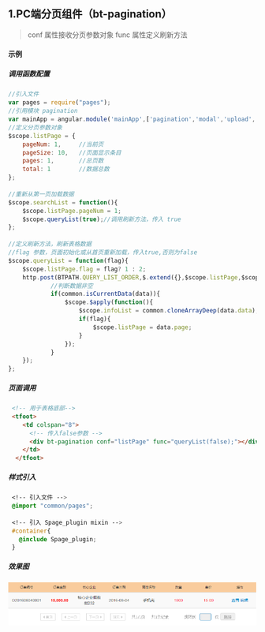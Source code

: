 <link rel="stylesheet" href="http://yandex.st/highlightjs/8.0/styles/github.min.css">
<script src="http://yandex.st/highlightjs/8.0/highlight.min.js"></script>
<script>hljs.initHighlightingOnLoad();</script>


## 1.PC端分页组件（bt-pagination）
>conf 属性接收分页参数对象
>func 属性定义刷新方法

#### 示例
##### 调用函数配置
```javascript
//引入文件
var pages = require("pages");
//引用模块 pagination
var mainApp = angular.module('mainApp',['pagination','modal','upload','date']);
//定义分页参数对象
$scope.listPage = {
    pageNum: 1,     //当前页
    pageSize: 10,   //页面显示条目
    pages: 1,       //总页数
    total: 1        //数据总数
};

//重新从第一页加载数据
$scope.searchList = function(){
    $scope.listPage.pageNum = 1;
    $scope.queryList(true);//调用刷新方法，传入 true
};

//定义刷新方法，刷新表格数据
//flag 参数，页面初始化或从首页重新加载，传入true,否则为false
$scope.queryList = function(flag){
    $scope.listPage.flag = flag? 1 : 2;
    http.post(BTPATH.QUERY_LIST_ORDER,$.extend({},$scope.listPage,$scope.searchData)).success(function(data){
            //判断数据非空
            if(common.isCurrentData(data)){
                $scope.$apply(function(){
                    $scope.infoList = common.cloneArrayDeep(data.data);
                    if(flag){
                        $scope.listPage = data.page;
                    }
                });
            }   
    });
};

```

##### 页面调用
```html
 <!-- 用于表格底部-->
 <tfoot>
    <td colspan="8">
      <!-- 传入false参数 -->
      <div bt-pagination conf="listPage" func="queryList(false);"></div>
    </td>
  </tfoot>
```


##### 样式引入
```css
 <!-- 引入文件 -->
 @import "common/pages";
 
 <!-- 引入 Spage_plugin mixin -->
 #container{
   @include Spage_plugin;
 }
```

##### 效果图
![](img/pages.png)  
  
